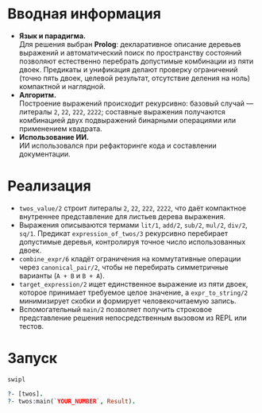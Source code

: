 # Вводная информация

- **Язык и парадигма.**  
  Для решения выбран **Prolog**: декларативное описание деревьев выражений и автоматический поиск по пространству состояний позволяют естественно перебрать допустимые комбинации из пяти двоек. Предикаты и унификация делают проверку ограничений (точно пять двоек, целевой результат, отсутствие деления на ноль) компактной и наглядной.
- **Алгоритм.**  
  Построение выражений происходит рекурсивно: базовый случай — литералы `2`, `22`, `222`, `2222`; составные выражения получаются комбинацией двух подвыражений бинарными операциями или применением квадрата.
- **Использование ИИ.**  
  ИИ использовался при рефакторинге кода и составлении документации.

# Реализация

- `twos_value/2` строит литералы `2`, `22`, `222`, `2222`, что даёт компактное внутреннее представление для листьев дерева выражения.
- Выражения описываются термами `lit/1`, `add/2`, `sub/2`, `mul/2`, `div/2`, `sq/1`. Предикат `expression_of_twos/3` рекурсивно перебирает допустимые деревья, контролируя точное число использованных двоек.
- `combine_expr/6` кладёт ограничения на коммутативные операции через `canonical_pair/2`, чтобы не перебирать симметричные варианты (`A + B` и `B + A`).
- `target_expression/2` ищет единственное выражение из пяти двоек, которое принимает требуемое целое значение, а `expr_to_string/2` минимизирует скобки и формирует человекочитаемую запись.
- Вспомогательный `main/2` позволяет получить строковое представление решения непосредственным вызовом из REPL или тестов.

# Запуск

```bash
swipl
```
```prolog
?- [twos].
?- twos:main(`YOUR_NUMBER`, Result).
```
